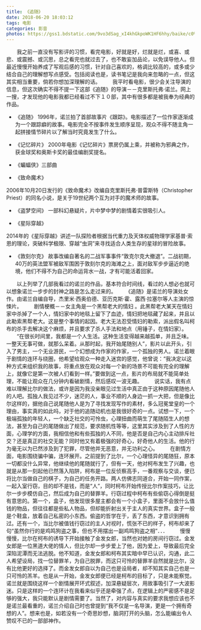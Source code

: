 ```yaml
---
title: 《追随》
date: 2018-06-20 18:03:12
tags: 电影
categories: 影音
photos: https://gss1.bdstatic.com/9vo3dSag_xI4khGkpoWK1HF6hhy/baike/c0%3Dbaike272%2C5%2C5%2C272%2C90/sign=f08c00ddca11728b24208470a995a8ab/aa18972bd40735fac741c1f599510fb30e2408cc.jpg
---
```


　　我之前一直没有写影评的习惯，看完电影，好就是好，烂就是烂，或喜、或悲、或震撼、或沉思，总之看完也就过去了，也不敢妄加品论，以免误导他人。但最近慢慢开始养成了写观后感的习惯，针对自己喜欢的，格调比较高的，或多或少结合自己的理解想写点感受。包括阅读也是，读书笔记是我向来忽略的一点，但这其实相当重要，倘若你想加深理解的话。
　　我平时看电影，很少会关注导演的信息，但这次确实不得不提一下这部《追随》的导演－－克里斯托弗·诺兰。网上一搜，才发现他的电影我都已经看过不下１０部，其中有很多都是被我奉为经典的作品。
* 《追随》
1996年，诺兰拍了首部故事片《跟踪》。电影描述了一位作家逐渐成为一个跟踪癖的故事。电影完全不按事件发生顺序呈现，观众不得不随主角一起拼接情节碎片以了解当时究竟发生了什么。

* 《记忆碎片》
2000年电影《记忆碎片》票房仍属上乘，并被称为邪典之作，获金球奖和奥斯卡奖的最佳编剧奖提名。

* 《蝙蝠侠》三部曲

* 《致命魔术》

2006年10月20日发行的《致命魔术》改编自克里斯托弗·普雷斯特（Christopher Priest）的同名小说，是关于19世纪两个互为对手的魔术师的故事。

* 《盗梦空间》
一部科幻悬疑片，片中梦中梦的剧情着实很吸引人。

* 《星际穿越》

2014年的《星际穿越》讲述一队探险者根据当代重力及天体权威物理学家基普·索恩的理论，突破科学极限、穿越“虫洞”来寻找适合人类生存的星球的冒险故事。

* 《敦刻尔克》
故事改编自著名的二战军事事件“敦克尔克大撤退”。二战初期，40万的英法盟军被敌军围困于敦刻尔克的海滩之上，面对敌军步步逼近的绝境，他们不得不为自己的命运背水一战，才有可能活着回家。

　　以上列举了几部我看过的诺兰的作品，基本符合时间线，看过的人想必也就可以想象诺兰一步步的封神之路是怎么走过来的。
　　《追随》是诺兰的导演处女作。由诺兰自编自导，杰里米·西奥伯德、亚历克斯·霍、露西·拉塞尔等人主演的惊悚片。
　　剧情梗概－－女主角是一个黑帮老大的情妇 。此黑帮老大某天在情妇家中杀掉了一个人，情妇家中的地毯上留下了血迹，情妇把地毯藏了起来，并且以此勒索黑帮老大。这是整个事情的起因。老大无法忍受情妇的勒索，派出假名叫柯布的杀手去解决这个麻烦，并且要求了杀人手法和地点（用锤子，在情妇家）。
　　“在很长时间里，我都是一个人生活。这种生活变得越来越孤单，并且乏味。一整天无事可做，就那么呆着。从那时起，我开始尾随别人”，影片以此开头，引入了男主，一个无业游民，一个幻想成为作家的作家，一个孤独的男人。诺兰着眼于剧情的连环与绕圈，他希望给观众一种走入迷宫的感觉，他曾说：“我决定以这种方式来组织我的故事，将重点放在观众对每一个新的场景不可能有完全的理解上，就像它是第一次被人们看到一样。”要做到这一点，影片的布局就不能简单处理，不能让观众在几分钟内看破剧情，然后感叹一波无趣。
　　说实话，我有点难以理解比尔的做法，或许是因为我没亲眼见过生活中真正由于这种原因尾随他人的人吧。孤独人我见过不少，迷茫的人，事业不顺的人身边一抓一大把，但是像比尔这样的，据他自己说尾随他人是为了寻找发现写作的素材，多么冠冕堂皇的一个理由，事实真的如此吗，对于他的追随动机也是我很好奇的一点。试想一下，一个极端孤独的年轻人，一个缺乏社交的可怜虫，心理扭曲而萌生了尾随陌生人的想法，甚至为自己的尾随做出了规范，要求随机性等等，这里其实涉及到了人性的方面，心理学的方面，我相信他和有些孤独的人不同，他是否是自己内心主动排斥社交？还是真正的社交无能？同时他又有着极强的好奇心，好奇他人的生活。他的行为毫无以为已然涉及到了犯罪，尽管他并无恶意，并无功利之心。
　　在剧情方面，电影围绕骗中骗，连环展开。之前提到了比尔，一个心理怪异的尾随狂，原本一切都没什么异常，他继续他的尾随就行了，但有一天，他对柯布发生了兴趣，也就是从那一刻起他已然落入陷阱，柯布是一位反侦察高手，一番观察与交谈，便已将比尔当做自己的棋子，为自己的任务开路。两人仿佛志同道合，开始一同作案，一起入室行窃，目的却不是钱，而是“人”，同时柯布开始传授比尔作案技巧，让比尔一步步模仿自己，然后成为自己的替罪羊。行窃过程中柯布有些偷窃心得倒是挺有意思的。第一个，盒子，他发现很多屋主都会有一个小盒子，里面不会放什么值钱的物品，但往往都是些私人物品，但却能折射出关于主人的真实世界。盒子一般是个鞋盒，放着自己私密的小东西。偷盗的哲学在于，丢了东西，才意识到拥有过。还有一个，当比尔被值钱行窃过的主人对视时，慌张不已的样子，柯布却来了句“虽然你行的是鸡鸣狗盗之事，但也不用摆出一副鸡鸣狗盗之相”．．．
　　慢慢慢慢，比尔在柯布的诱导下开始接触了金发女郎，当然也对她的房间行窃过。金发女郎是一位黑道大佬的情人，但比尔却一步步爱上了他，因为爱上，导致最后完全深陷泥潭而无法逃脱。他不知道，金发女郎和柯布其实暗中早已认识，沟通，此二人希望设局，找一位替罪羊，为自己脱罪，而这只可怜的替罪羊自然就是比尔，没有比他更好的选择了。而金发女郎自以为自己也是设局者，却不知其实自己也是一只可怜的羔羊。也是从一开始，金发女郎便已经是柯布的目标了，只是未能察觉。诺兰就是围绕这样一个剧情展开环式叙述，加深悬疑层次，用故事吸引了一大波影迷。只是这样的一个连环计在我看来似乎还是牵强了点，在逻辑上的严密感不是足够的强大，我只能默认是剧情需要了。当然了，对内容与真实的要求我想应该也不是诺兰最看重的，诺兰介绍自己时也曾提到“我不仅是一名导演，更是一个拥有奇想的人”。想来也是，如若没有一个奇思妙想，脑洞打开的头脑，怎么能编出令人赞叹不已的一部部神作。

